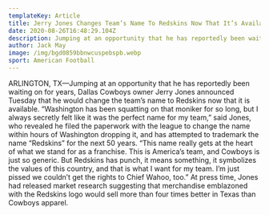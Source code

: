 ```yaml
---
templateKey: Article
title: Jerry Jones Changes Team’s Name To Redskins Now That It’s Available
date: 2020-08-26T16:48:29.104Z
description: Jumping at an opportunity that he has reportedly been waiting on for years, Dallas Cowboys owner Jerry Jones announced Tuesday that he would change the team’s name to Redskins now that it is available.
author: Jack May
image: /img/bgd0859bbnwcuspebspb.webp
sport: American Football
---
```


ARLINGTON, TX—Jumping at an opportunity that he has reportedly been waiting on for years, Dallas Cowboys owner Jerry Jones announced Tuesday that he would change the team’s name to Redskins now that it is available. “Washington has been squatting on that moniker for so long, but I always secretly felt like it was the perfect name for my team,” said Jones, who revealed he filed the paperwork with the league to change the name within hours of Washington dropping it, and has attempted to trademark the name “Redskins” for the next 50 years. “This name really gets at the heart of what we stand for as a franchise. This is America’s team, and Cowboys is just so generic. But Redskins has punch, it means something, it symbolizes the values of this country, and that is what I want for my team. I’m just pissed we couldn’t get the rights to Chief Wahoo, too.” At press time, Jones had released market research suggesting that merchandise emblazoned with the Redskins logo would sell more than four times better in Texas than Cowboys apparel.
